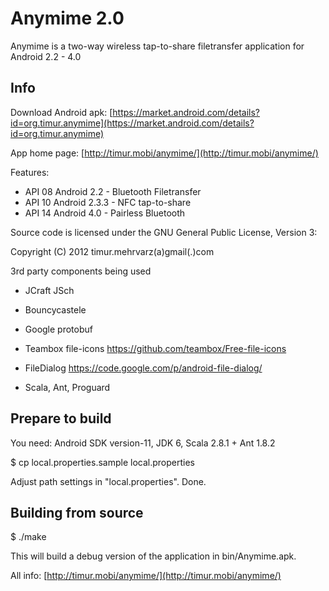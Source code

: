 Anymime 2.0
===========

Anymime is a two-way wireless tap-to-share filetransfer application for Android 2.2 - 4.0

Info
----

Download Android apk: [https://market.android.com/details?id=org.timur.anymime](https://market.android.com/details?id=org.timur.anymime)

App home page: [http://timur.mobi/anymime/](http://timur.mobi/anymime/)

Features:

- API 08 Android 2.2 - Bluetooth Filetransfer
- API 10 Android 2.3.3 - NFC tap-to-share
- API 14 Android 4.0 - Pairless Bluetooth

Source code is licensed under the GNU General Public License, Version 3:

Copyright (C) 2012 timur.mehrvarz(a)gmail(.)com

3rd party components being used

- JCraft JSch

- Bouncycastele

- Google protobuf

- Teambox file-icons
  https://github.com/teambox/Free-file-icons

- FileDialog
  https://code.google.com/p/android-file-dialog/

- Scala, Ant, Proguard

Prepare to build
----------------

You need: Android SDK version-11, JDK 6, Scala 2.8.1 + Ant 1.8.2

$ cp local.properties.sample local.properties

Adjust path settings in "local.properties". Done.

Building from source
--------------------

$ ./make

This will build a debug version of the application in bin/Anymime.apk.

All info: [http://timur.mobi/anymime/](http://timur.mobi/anymime/)

